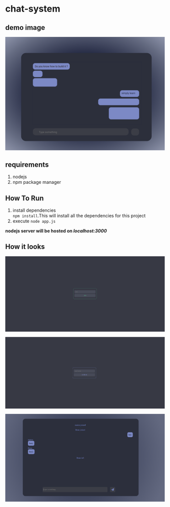 # chat-system

## demo image

![demo](./images/demo.png)

## requirements

1.  nodejs
2.  npm package manager

## How To Run  

1. install dependencies  
   `npm install`.This will install all the dependencies for this project
2. execute
   `node app.js`

**nodejs server will be hosted on _localhost:3000_**  

## How it looks
![link page](./images/link.PNG)

![username page](./images/username.PNG)

![chat page](./images/chat.PNG)
